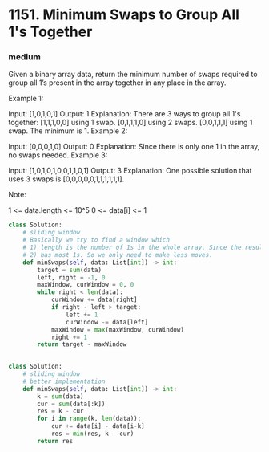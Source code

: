 # 1151. Minimum Swaps to Group All 1's Together
### medium
Given a binary array data, return the minimum number of swaps required to group all 1’s present in the array together in any place in the array.

 

Example 1:

Input: [1,0,1,0,1]
Output: 1
Explanation: 
There are 3 ways to group all 1's together:
[1,1,1,0,0] using 1 swap.
[0,1,1,1,0] using 2 swaps.
[0,0,1,1,1] using 1 swap.
The minimum is 1.
Example 2:

Input: [0,0,0,1,0]
Output: 0
Explanation: 
Since there is only one 1 in the array, no swaps needed.
Example 3:

Input: [1,0,1,0,1,0,0,1,1,0,1]
Output: 3
Explanation: 
One possible solution that uses 3 swaps is [0,0,0,0,0,1,1,1,1,1,1].
 

Note:

1 <= data.length <= 10^5
0 <= data[i] <= 1

```python
class Solution:
    # sliding window
    # Basically we try to find a window which
    # 1) length is the number of 1s in the whole array. Since the result we want is a window as such.
    # 2) has most 1s. So we only need to make less moves.
    def minSwaps(self, data: List[int]) -> int:
        target = sum(data)
        left, right = -1, 0
        maxWindow, curWindow = 0, 0
        while right < len(data):
            curWindow += data[right]
            if right - left > target:
                left += 1
                curWindow -= data[left]
            maxWindow = max(maxWindow, curWindow)
            right += 1
        return target - maxWindow

    
class Solution:
    # sliding window
    # better implementation
    def minSwaps(self, data: List[int]) -> int:   
        k = sum(data)
        cur = sum(data[:k])
        res = k - cur
        for i in range(k, len(data)):
            cur += data[i] - data[i-k]
            res = min(res, k - cur)
        return res    
```